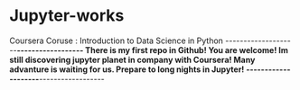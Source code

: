 # Jupyter-works
Coursera Coruse : Introduction to Data Science in Python
--------------------************------------------
There is my first repo in Github! You are welcome! 
Im still discovering jupyter planet in company with Coursera! Many advanture is waiting for us. Prepare to long nights in Jupyter!
--------------------************------------------
